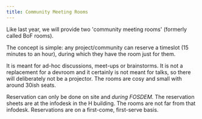 ```yaml
---
title: Community Meeting Rooms
---
```

Like last year, we will provide two 'community meeting rooms' (formerly called BoF rooms).

The concept is simple: any project/community can reserve a timeslot (15 minutes to an hour), during which they have the room just for them. 

It is meant for ad-hoc discussions, meet-ups or brainstorms. It is not a replacement for a devroom and it certainly is not meant for talks, so there will deliberately not be a projector. The rooms are cosy and small with around 30ish seats.


Reservation can only be done on site and *during FOSDEM*. The reservation sheets are at the infodesk in the H building. The rooms are not far from that infodesk. Reservations are on a first-come, first-serve basis.
